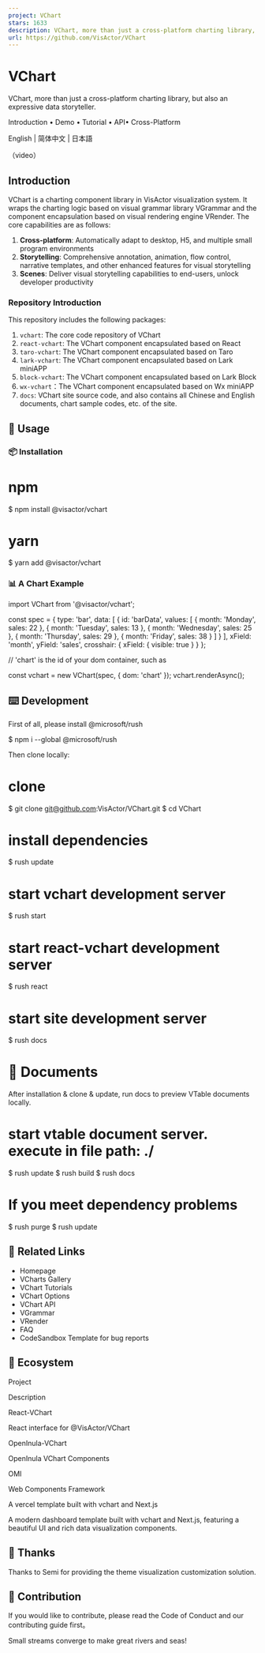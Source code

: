 ```yaml
---
project: VChart
stars: 1633
description: VChart, more than just a cross-platform charting library, but also an expressive data storyteller.
url: https://github.com/VisActor/VChart
---
```


VChart
======

VChart, more than just a cross-platform charting library, but also an expressive data storyteller.

Introduction • Demo • Tutorial • API• Cross-Platform

English | 简体中文 | 日本語

（video）

Introduction
------------

VChart is a charting component library in VisActor visualization system. It wraps the charting logic based on visual grammar library VGrammar and the component encapsulation based on visual rendering engine VRender. The core capabilities are as follows:

1.  **Cross-platform**: Automatically adapt to desktop, H5, and multiple small program environments
2.  **Storytelling**: Comprehensive annotation, animation, flow control, narrative templates, and other enhanced features for visual storytelling
3.  **Scenes**: Deliver visual storytelling capabilities to end-users, unlock developer productivity

### Repository Introduction

This repository includes the following packages:

1.  `vchart`: The core code repository of VChart
2.  `react-vchart`: The VChart component encapsulated based on React
3.  `taro-vchart`: The VChart component encapsulated based on Taro
4.  `lark-vchart`: The VChart component encapsulated based on Lark miniAPP
5.  `block-vchart`: The VChart component encapsulated based on Lark Block
6.  `wx-vchart`：The VChart component encapsulated based on Wx miniAPP
7.  `docs`: VChart site source code, and also contains all Chinese and English documents, chart sample codes, etc. of the site.

🔨 Usage
--------

### 📦 Installation

# npm
$ npm install @visactor/vchart

# yarn
$ yarn add @visactor/vchart

### 📊 A Chart Example

import VChart from '@visactor/vchart';

const spec \= {
  type: 'bar',
  data: \[
    {
      id: 'barData',
      values: \[
        { month: 'Monday', sales: 22 },
        { month: 'Tuesday', sales: 13 },
        { month: 'Wednesday', sales: 25 },
        { month: 'Thursday', sales: 29 },
        { month: 'Friday', sales: 38 }
      \]
    }
  \],
  xField: 'month',
  yField: 'sales',
  crosshair: {
    xField: { visible: true }
  }
};

// 'chart' is the id of your dom container, such as <div id="chart"></chart>
const vchart \= new VChart(spec, { dom: 'chart' });
vchart.renderAsync();

⌨️ Development
--------------

First of all, please install @microsoft/rush

$ npm i --global @microsoft/rush

Then clone locally:

# clone
$ git clone git@github.com:VisActor/VChart.git
$ cd VChart
# install dependencies
$ rush update
# start vchart development server
$ rush start
# start react-vchart development server
$ rush react
# start site development server
$ rush docs

📖 Documents
============

After installation & clone & update, run docs to preview VTable documents locally.

# start vtable document server. execute in file path: ./
$ rush update
$ rush build
$ rush docs

If you meet dependency problems
===============================

$ rush purge
$ rush update

🔗 Related Links
----------------

-   Homepage
-   VCharts Gallery
-   VChart Tutorials
-   VChart Options
-   VChart API
-   VGrammar
-   VRender
-   FAQ
-   CodeSandbox Template for bug reports

💫 Ecosystem
------------

Project

Description

React-VChart

React interface for @VisActor/VChart

OpenInula-VChart

OpenInula VChart Components

OMI

Web Components Framework

A vercel template built with vchart and Next.js

A modern dashboard template built with vchart and Next.js, featuring a beautiful UI and rich data visualization components.

💖 Thanks
---------

Thanks to Semi for providing the theme visualization customization solution.

🤝 Contribution
---------------

If you would like to contribute, please read the Code of Conduct and our contributing guide first。

Small streams converge to make great rivers and seas!
